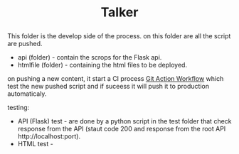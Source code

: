 # <p align="center">**Talker**</p>


This folder is the develop side of the process.
on this folder are all the script are pushed.
-  api (folder) - contain the scrops for the Flask api.
-  htmlfile (folder) - containing the html files to be deployed.

on pushing a new content, it start a CI process [Git Action Workflow](/.github/workflows/) which test the new pushed script and if suceess it will push it to production automaticaly.

testing:
- API (Flask) test - are done by a python script in the test folder that check response from the API (staut code 200 and response from the root API http://localhost:port).
- HTML test - 
